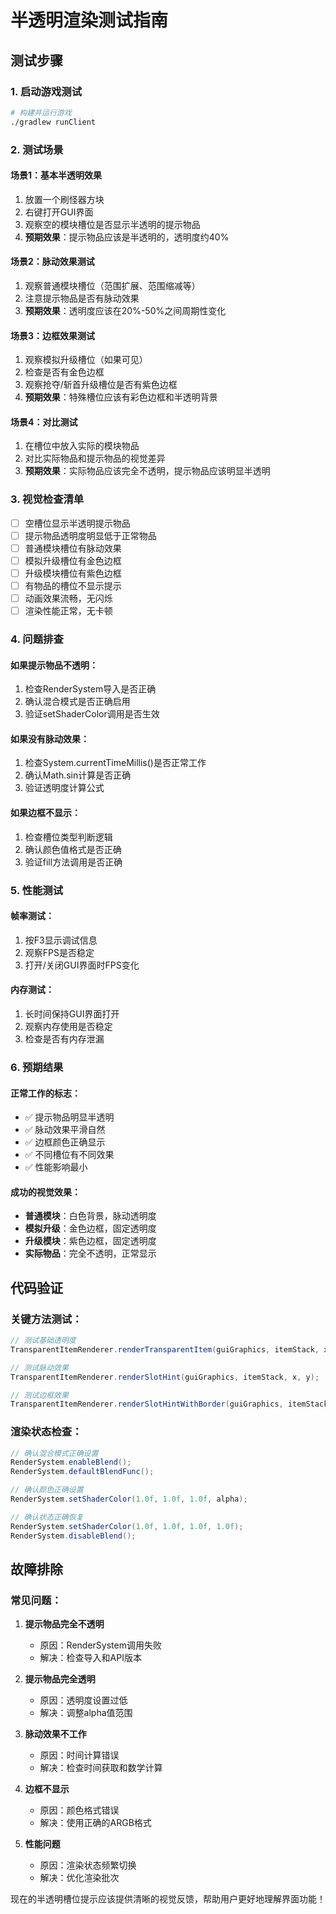 # 半透明渲染测试指南

## 测试步骤

### 1. 启动游戏测试
```bash
# 构建并运行游戏
./gradlew runClient
```

### 2. 测试场景

#### 场景1：基本半透明效果
1. 放置一个刷怪器方块
2. 右键打开GUI界面
3. 观察空的模块槽位是否显示半透明的提示物品
4. **预期效果**：提示物品应该是半透明的，透明度约40%

#### 场景2：脉动效果测试
1. 观察普通模块槽位（范围扩展、范围缩减等）
2. 注意提示物品是否有脉动效果
3. **预期效果**：透明度应该在20%-50%之间周期性变化

#### 场景3：边框效果测试
1. 观察模拟升级槽位（如果可见）
2. 检查是否有金色边框
3. 观察抢夺/斩首升级槽位是否有紫色边框
4. **预期效果**：特殊槽位应该有彩色边框和半透明背景

#### 场景4：对比测试
1. 在槽位中放入实际的模块物品
2. 对比实际物品和提示物品的视觉差异
3. **预期效果**：实际物品应该完全不透明，提示物品应该明显半透明

### 3. 视觉检查清单

- [ ] 空槽位显示半透明提示物品
- [ ] 提示物品透明度明显低于正常物品
- [ ] 普通模块槽位有脉动效果
- [ ] 模拟升级槽位有金色边框
- [ ] 升级模块槽位有紫色边框
- [ ] 有物品的槽位不显示提示
- [ ] 动画效果流畅，无闪烁
- [ ] 渲染性能正常，无卡顿

### 4. 问题排查

#### 如果提示物品不透明：
1. 检查RenderSystem导入是否正确
2. 确认混合模式是否正确启用
3. 验证setShaderColor调用是否生效

#### 如果没有脉动效果：
1. 检查System.currentTimeMillis()是否正常工作
2. 确认Math.sin计算是否正确
3. 验证透明度计算公式

#### 如果边框不显示：
1. 检查槽位类型判断逻辑
2. 确认颜色值格式是否正确
3. 验证fill方法调用是否正确

### 5. 性能测试

#### 帧率测试：
1. 按F3显示调试信息
2. 观察FPS是否稳定
3. 打开/关闭GUI界面时FPS变化

#### 内存测试：
1. 长时间保持GUI界面打开
2. 观察内存使用是否稳定
3. 检查是否有内存泄漏

### 6. 预期结果

#### 正常工作的标志：
- ✅ 提示物品明显半透明
- ✅ 脉动效果平滑自然
- ✅ 边框颜色正确显示
- ✅ 不同槽位有不同效果
- ✅ 性能影响最小

#### 成功的视觉效果：
- **普通模块**：白色背景，脉动透明度
- **模拟升级**：金色边框，固定透明度
- **升级模块**：紫色边框，固定透明度
- **实际物品**：完全不透明，正常显示

## 代码验证

### 关键方法测试：

```java
// 测试基础透明度
TransparentItemRenderer.renderTransparentItem(guiGraphics, itemStack, x, y, 0.5f);

// 测试脉动效果
TransparentItemRenderer.renderSlotHint(guiGraphics, itemStack, x, y);

// 测试边框效果
TransparentItemRenderer.renderSlotHintWithBorder(guiGraphics, itemStack, x, y, 0x80FFD700);
```

### 渲染状态检查：
```java
// 确认混合模式正确设置
RenderSystem.enableBlend();
RenderSystem.defaultBlendFunc();

// 确认颜色正确设置
RenderSystem.setShaderColor(1.0f, 1.0f, 1.0f, alpha);

// 确认状态正确恢复
RenderSystem.setShaderColor(1.0f, 1.0f, 1.0f, 1.0f);
RenderSystem.disableBlend();
```

## 故障排除

### 常见问题：

1. **提示物品完全不透明**
   - 原因：RenderSystem调用失败
   - 解决：检查导入和API版本

2. **提示物品完全透明**
   - 原因：透明度设置过低
   - 解决：调整alpha值范围

3. **脉动效果不工作**
   - 原因：时间计算错误
   - 解决：检查时间获取和数学计算

4. **边框不显示**
   - 原因：颜色格式错误
   - 解决：使用正确的ARGB格式

5. **性能问题**
   - 原因：渲染状态频繁切换
   - 解决：优化渲染批次

现在的半透明槽位提示应该提供清晰的视觉反馈，帮助用户更好地理解界面功能！
